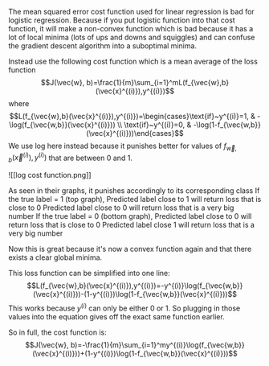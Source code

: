 The mean squared error cost function used for linear regression is bad for logistic regression.
	Because if you put logistic function into that cost function, it will make a non-convex function which is bad because it has a lot of local minima (lots of ups and downs and squiggles) and can confuse the gradient descent algorithm into a suboptimal minima.

Instead use the following cost function which is a mean average of the loss function$$J(\vec{w}, b)=\frac{1}{m}\sum_{i=1}^mL(f_{\vec{w},b}(\vec{x}^{(i)}),y^{(i)})$$
where $$L(f_{\vec{w},b}(\vec{x}^{(i)}),y^{(i)})=\begin{cases}\text{if}~y^{(i)}=1, & -\log(f_{\vec{w,b}}(\vec{x}^{(i)})) \\ \text{if}~y^{(i)}=0, & -\log(1-f_{\vec{w,b}}(\vec{x}^{(i)}))\end{cases}$$
We use log here instead because it punishes better for values of $f_{\vec{w},b}(\vec{x}^{(i)}),y^{(i)})$ that are between 0 and 1.

![[log cost function.png]]

As seen in their graphs, it punishes accordingly to its corresponding class
	If the true label = 1 (top graph),
		Predicted label close to 1 will return loss that is close to 0
		Predicted label close to 0 will return loss that is a very big number
	If the true label = 0 (bottom graph),
		Predicted label close to 0 will return loss that is close to 0
		Predicted label close 1 will return loss that is a very big number

Now this is great because it's now a convex function again and that there exists a clear global minima.

This loss function can be simplified into one line: $$L(f_{\vec{w},b}(\vec{x}^{(i)}),y^{(i)})=-y^{(i)}\log(f_{\vec{w,b}}(\vec{x}^{(i)}))-(1-y^{(i)})\log(1-f_{\vec{w,b}}(\vec{x}^{(i)}))$$
This works because $y^{(i)}$ can only be either 0 or 1. So plugging in those values into the equation gives off the exact same function earlier.

So in full, the cost function is: $$J(\vec{w}, b)=-\frac{1}{m}\sum_{i=1}^my^{(i)}\log(f_{\vec{w,b}}(\vec{x}^{(i)}))+(1-y^{(i)})\log(1-f_{\vec{w,b}}(\vec{x}^{(i)}))$$